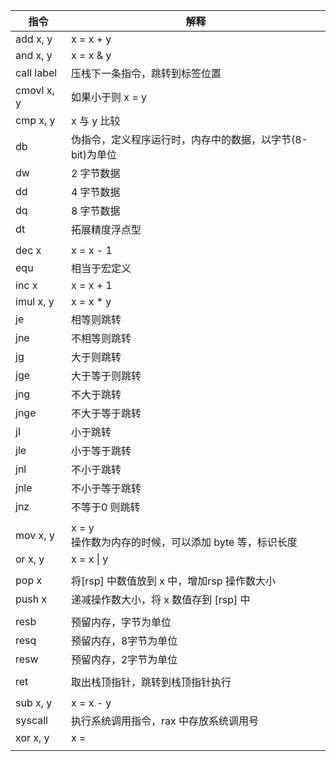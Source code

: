 | 指令       | 解释                                                      |
| ---------- | --------------------------------------------------------- |
| add x, y   | x = x + y                                                 |
| and x, y   | x = x & y                                                 |
| call label | 压栈下一条指令，跳转到标签位置                            |
| cmovl x, y | 如果小于则 x = y                                          |
| cmp x, y   | x 与 y 比较                                               |
| db         | 伪指令，定义程序运行时，内存中的数据，以字节(8-bit)为单位 |
| dw         | 2 字节数据                                                |
| dd         | 4 字节数据                                                |
| dq         | 8 字节数据                                                |
| dt         | 拓展精度浮点型                                            |
|            |                                                           |
| dec x      | x = x - 1                                                 |
| equ <num>  | 相当于宏定义                                              |
| inc x      | x = x + 1                                                 |
| imul x, y  | x = x * y                                                 |
| je         | 相等则跳转                                                |
| jne        | 不相等则跳转                                              |
| jg         | 大于则跳转                                                |
| jge        | 大于等于则跳转                                            |
| jng        | 不大于跳转                                                |
| jnge       | 不大于等于跳转                                            |
| jl         | 小于跳转                                                  |
| jle        | 小于等于跳转                                              |
| jnl        | 不小于跳转                                                |
| jnle       | 不小于等于跳转                                            |
| jnz        | 不等于0 则跳转                                            |
|            |                                                           |
| mov x, y   | x = y<br/>操作数为内存的时候，可以添加 byte 等，标识长度  |
| or x, y    | x = x \| y                                                |
|            |                                                           |
| pop x      | 将[rsp] 中数值放到 x 中，增加rsp 操作数大小               |
| push x     | 递减操作数大小，将 x 数值存到 [rsp] 中                    |
|            |                                                           |
| resb <num> | 预留内存，字节为单位                                      |
| resq <num> | 预留内存，8字节为单位                                     |
| resw <num> | 预留内存，2字节为单位                                     |
|            |                                                           |
| ret        | 取出栈顶指针，跳转到栈顶指针执行                          |
|            |                                                           |
| sub x, y   | x = x - y                                                 |
| syscall    | 执行系统调用指令，rax 中存放系统调用号                    |
| xor x, y   | x =                                                       |
|            |                                                           |

